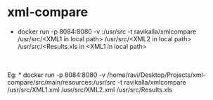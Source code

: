 # xml-compare
 * docker run -p 8084:8080 -v <local path>:/usr/src -t ravikalla/xmlcompare /usr/src/&lt;XML1 in local path> /usr/src/&lt;XML2 in local path> /usr/src/<Results.xls in &lt;XML1 in local path>
 <br/>
 <br/>
 Eg:
 * docker run -p 8084:8080 -v /home/ravi/Desktop/Projects/xml-compare/src/main/resources:/usr/src -t ravikalla/xmlcompare /usr/src/XML1.xml /usr/src/XML2.xml /usr/src/Results.xls
